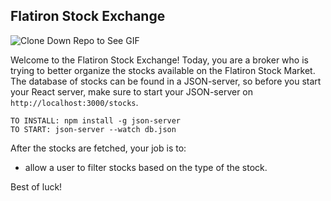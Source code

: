 ## Flatiron Stock Exchange

![Clone Down Repo to See GIF](./stocks.gif)

Welcome to the Flatiron Stock Exchange!
Today, you are a broker who is trying to better organize the stocks available on the Flatiron Stock Market.
The database of stocks can be found in a JSON-server, so before you start your React server, make sure to start your JSON-server on `http://localhost:3000/stocks`.

```
TO INSTALL: npm install -g json-server
TO START: json-server --watch db.json
```

After the stocks are fetched, your job is to:
<!-- * Render all the stocks onto the page. The styling of how a Stock should look like is already in the `Stock.js` component. -->
<!-- * allow a user to buy a stock by clicking on it and when it is bought, it should be added to `My Portfolio`. -->
<!-- * allow a user to sell a stock in their `Portfolio` by clicking on the stock and it should be removed from their `Portfolio`. -->
<!-- * allow a user to sort the list of stocks alphabetically by the ticker name as well as by ascending price. -->
* allow a user to filter stocks based on the type of the stock.

Best of luck!
